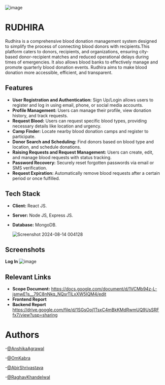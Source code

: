 ![image](https://github.com/user-attachments/assets/e6af3d35-79a6-4156-9dc4-afee1c711320)


# RUDHIRA
Rudhira is a comprehensive blood donation management system designed to simplify the process of connecting blood donors with recipients.This platform caters to donors, recipients, and organizations, ensuring city-based donor-recipient matches and reduced operational delays during times of emergencies. It also allows blood banks to effectively manage and promote quarterly blood donation events. Rudhira aims to make blood donation more accessible, efficient, and transparent.

## Features

- **User Registration and Authentication:** Sign Up/Login allows users to register and log in using email, phone, or social media accounts.
- **Profile Management:** Users can manage their profile, view donation history, and track requests.
- **Request Blood:** Users can request specific blood types, providing necessary details like location and urgency.
- **Camp Finder:** Locate nearby blood donation camps and register to participate.
- **Donor Search and Scheduling:**  Find donors based on blood type and location, and schedule donations.
- **Raising Requests and Request Management:**  Users can create, edit, and manage blood requests with status tracking.
- **Password Recovery:**  Securely reset forgotten passwords via email or SMS verification.
- **Request Expiration:** Automatically remove blood requests after a certain period or once fulfilled.

## Tech Stack

- **Client:** React JS.
- **Server:** Node JS, Express JS.
- **Database:** MongoDB.
  
  ![Screenshot 2024-08-14 004128](https://github.com/user-attachments/assets/4bb2059c-29d7-4ff1-afc9-6fd5b45737a7)


## Screenshots
**Log In**
![image](https://github.com/user-attachments/assets/7d95998a-fd35-4d95-92db-63f4b628e3ea)


## Relevant Links

- **Scope Document:** https://docs.google.com/document/d/1VCMb94z-L-jsmwE1s__79C8nNkq_NQsrTlLxXW5IQM4/edit
- **Frontend Report**  
- **Backend Report**  https://drive.google.com/file/d/1SGsOoj1TsxC4mBkKMdRwmUQ9UsSRFfx7/view?usp=sharing

# Authors
-[@AnshikaAgrawal](https://github.com/agrawalanshika7)

-[@OmKabra](https://github.com/Omkabra)

-[@AbirShrivastava](https://github.com/ABSH2912)

-[@RaghavKhandelwal](https://github.com/Raghav2806)


